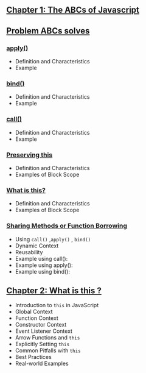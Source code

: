 ## [Chapter 1: The ABCs of Javascript](./c1.md)

## [Problem ABCs solves]()

### [apply()]()

- Definition and Characteristics
- Example

### [bind()]()

- Definition and Characteristics
- Example

### [call()]()

- Definition and Characteristics
- Example

### [Preserving this]()

- Definition and Characteristics
- Examples of Block Scope

### [What is this?](./c1.md#what-is-this)

- Definition and Characteristics
- Examples of Block Scope

### [Sharing Methods or Function Borrowing]()

- Using `call()` ,`apply()` , `bind()`
- Dynamic Context
- Reusability
- Example using call():
- Example using apply():
- Example using bind():

## [Chapter 2: What is this ?](./c2.md)

- Introduction to `this` in JavaScript
- Global Context
- Function Context
- Constructor Context
- Event Listener Context
- Arrow Functions and `this`
- Explicitly Setting `this`
- Common Pitfalls with `this`
- Best Practices
- Real-world Examples
